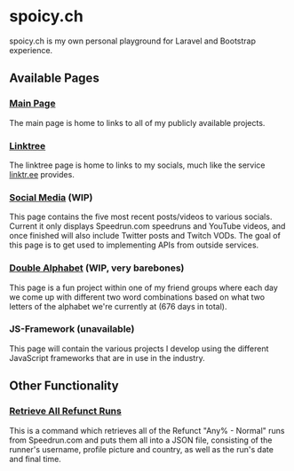 # spoicy.ch
spoicy.ch is my own personal playground for Laravel and Bootstrap experience.
## Available Pages
### [Main Page](https://spoicy.ch/)</h4>
The main page is home to links to all of my publicly available projects.
### [Linktree](https://spoicy.ch/linktree)
The linktree page is home to links to my socials, much like the service [linktr.ee](https://linktr.ee/) provides.
### [Social Media](https://spoicy.ch/social) (WIP)
This page contains the five most recent posts/videos to various socials. Current it only displays Speedrun.com speedruns and YouTube videos, and once finished will also include Twitter posts and Twitch VODs. The goal of this page is to get used to implementing APIs from outside services.
### [Double Alphabet](https://spoicy.ch/alphabet) (WIP, very barebones)
This page is a fun project within one of my friend groups where each day we come up with different two word combinations based on what two letters of the alphabet we're currently at (676 days in total).
### JS-Framework (unavailable)
This page will contain the various projects I develop using the different JavaScript frameworks that are in use in the industry.
## Other Functionality
### [Retrieve All Refunct Runs](https://github.com/Spoicy/spoicy.ch/blob/master/app/Console/Commands/RefunctRuns.php)
This is a command which retrieves all of the Refunct "Any% - Normal" runs from Speedrun.com and puts them all into a JSON file, consisting of the runner's username, profile picture and country, as well as the run's date and final time.